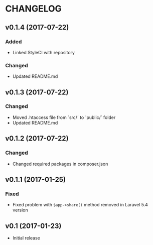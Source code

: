 # CHANGELOG

## v0.1.4 (2017-07-22)

### Added
 - Linked StyleCI with repository

### Changed
 - Updated README.md

## v0.1.3 (2017-07-22)

### Changed
 - Moved .htaccess file from ´src/´ to ´public/´ folder
 - Updated README.md

## v0.1.2 (2017-07-22)

### Changed
 - Changed required packages in composer.json

## v0.1.1 (2017-01-25)

### Fixed
 - Fixed problem with `$app->share()` method removed in Laravel 5.4 version

## v0.1 (2017-01-23)
 - Initial release
